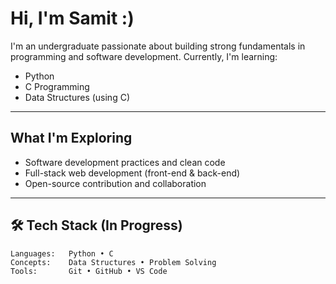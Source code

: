 # Hi, I'm Samit :)

I'm an undergraduate passionate about building strong fundamentals in programming and software development. Currently, I'm learning:

-  Python  
-  C Programming  
-  Data Structures (using C)

---

## What I'm Exploring

- Software development practices and clean code
- Full-stack web development (front-end & back-end)
- Open-source contribution and collaboration

---

## 🛠️ Tech Stack (In Progress)

```text
Languages:   Python • C
Concepts:    Data Structures • Problem Solving
Tools:       Git • GitHub • VS Code

